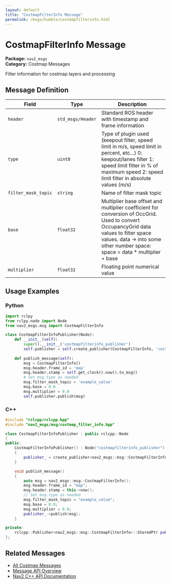 ```yaml
---
layout: default
title: "CostmapFilterInfo Message"
permalink: /msgs/humble/costmapfilterinfo.html
---
```


# CostmapFilterInfo Message

**Package:** `nav2_msgs`  
**Category:** Costmap Messages

Filter information for costmap layers and processing

## Message Definition

| Field | Type | Description |
|-------|------|-------------|
| `header` | `std_msgs/Header` | Standard ROS header with timestamp and frame information |
| `type` | `uint8` | Type of plugin used (keepout filter, speed limit in m/s, speed limit in percent, etc...) 0: keepout/lanes filter 1: speed limit filter in % of maximum speed 2: speed limit filter in absolute values (m/s) |
| `filter_mask_topic` | `string` | Name of filter mask topic |
| `base` | `float32` | Multiplier base offset and multiplier coefficient for conversion of OccGrid. Used to convert OccupancyGrid data values to filter space values. data -> into some other number space: space = data * multiplier + base |
| `multiplier` | `float32` | Floating point numerical value |



## Usage Examples

### Python

```python
import rclpy
from rclpy.node import Node
from nav2_msgs.msg import CostmapFilterInfo

class CostmapFilterInfoPublisher(Node):
    def __init__(self):
        super().__init__('costmapfilterinfo_publisher')
        self.publisher = self.create_publisher(CostmapFilterInfo, 'costmapfilterinfo', 10)
        
    def publish_message(self):
        msg = CostmapFilterInfo()
        msg.header.frame_id = 'map'
        msg.header.stamp = self.get_clock().now().to_msg()
        # Set msg.type as needed
        msg.filter_mask_topic = 'example_value'
        msg.base = 0.0
        msg.multiplier = 0.0
        self.publisher.publish(msg)
```

### C++

```cpp
#include "rclcpp/rclcpp.hpp"
#include "nav2_msgs/msg/costmap_filter_info.hpp"

class CostmapFilterInfoPublisher : public rclcpp::Node
{
public:
    CostmapFilterInfoPublisher() : Node("costmapfilterinfo_publisher")
    {
        publisher_ = create_publisher<nav2_msgs::msg::CostmapFilterInfo>("costmapfilterinfo", 10);
    }

    void publish_message()
    {
        auto msg = nav2_msgs::msg::CostmapFilterInfo();
        msg.header.frame_id = "map";
        msg.header.stamp = this->now();
        // Set msg.type as needed
        msg.filter_mask_topic = "example_value";
        msg.base = 0.0;
        msg.multiplier = 0.0;
        publisher_->publish(msg);
    }

private:
    rclcpp::Publisher<nav2_msgs::msg::CostmapFilterInfo>::SharedPtr publisher_;
};
```

## Related Messages

- [All Costmap Messages](/humble/msgs/index.html#costmap-messages)
- [Message API Overview](/humble/msgs/index.html)
- [Nav2 C++ API Documentation](/humble/html/index.html)
